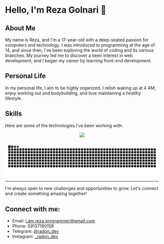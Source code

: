 # Hello, I'm Reza Golnari 👋

## About Me
My name is Reza, and I'm a 17-year-old with a deep-seated passion for computers and technology. I was introduced to programming at the age of 14, and since then, I've been exploring the world of coding and its various branches. My journey led me to discover a keen interest in web development, and I began my career by learning front-end development.

## Personal Life
In my personal life, I aim to be highly organized. I relish waking up at 4 AM, enjoy working out and bodybuilding, and love maintaining a healthy lifestyle.

## Skills
Here are some of the technologies I've been working with:

<p align="center">
  <a href="https://skillicons.dev">
    <img src="https://skillicons.dev/icons?i=vscode,sass,vue,nuxt,tailwind,javascript,typescript,git,github,postman,bootstrap" />
  </a>
</p>


<picture>
  <source media="(prefers-color-scheme: dark)" srcset="https://raw.githubusercontent.com/Reza-Golnari/Reza-Golnari/output/github-contribution-grid-snake-dark.svg">
  <source media="(prefers-color-scheme: light)" srcset="https://raw.githubusercontent.com/Reza-Golnari/Reza-Golnari/output/github-contribution-grid-snake.svg">
  <img alt="github contribution grid snake animation" src="https://raw.githubusercontent.com/Reza-Golnari/Reza-Golnari/output/github-contribution-grid-snake.svg">
</picture>

---

I'm always open to new challenges and opportunities to grow. Let's connect and create something amazing together!

## Connect with me:
- Email: [i.am.reza.programmer@gmail.com](mailto:i.am.reza.programmer@gmail.com)
- Phone: 09137180158
- Telegram: [@radon_dev](https://t.me/radon_dev)
- Instagram: [_radon_dev](https://www.instagram.com/_radon_dev)

